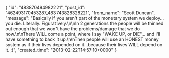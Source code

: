  {
   "id": "483870494982221",
   "post_id": "462493170453287_483743828328221",
   "from_name": "Scott Duncan",
   "message": "Basically if you aren't part of the monetary system we deploy... you die. Literally. Figuratively.\n\nIn 2 generations the people will be thinned out enough that we won't have the problems/damage that we do now.\n\nThere WILL come a point, where I say \"WAKE UP, or DIE\"... and I'll have something to back it up.\n\nThen people will use an HONEST money system as if their lives depended on it...because their lives WILL depend on it. ;)",
   "created_time": "2013-02-22T14:57:10+0000"
 }
